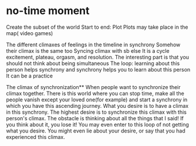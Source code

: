 # no-time moment
Create the subset of the world
Start to end: Plot
Plots may take place in the map( video games)

The different climaxes of feelings in the timeline in synchrony
Somehow their climax is the same too
Syncing climax with sb else
It is a cycle
 excitement, plateau, orgasm, and resolution.
The interesting part is that you should not think about being simultaneous
The loop: learning about this person helps synchrony and synchrony helps you to learn about this person
It can be a practice

The climax of synchronization**
When people want to synchronize their climax together.
There is this world where you can stop time, make all the people vanish except your loved one(for example) and start a synchrony in which you have this ascending journey. What you desire is to have a climax in this synchrony. The highest desire is to synchronize this climax with this person's climax. The obstacle is thinking about all the things that I said! If you think about it, you lose it! You may even enter to this loop of not getting what you desire. You might even lie about your desire, or say that you had experienced this climax.

